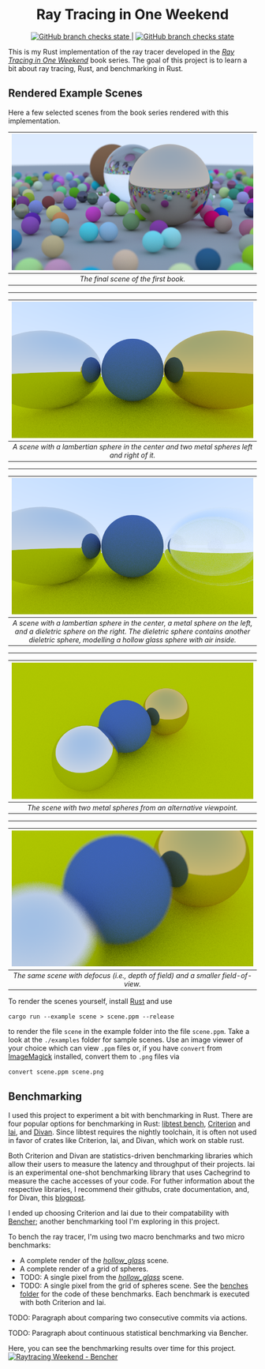 <h1 align="center">Ray Tracing in One Weekend</h1>

<div align="center">
 <a href="https://github.com/niklasmedinger/ray-tracing-weekend/actions/workflows/CI.yml">
        <img src="https://github.com/niklasmedinger/ray-tracing-weekend/actions/workflows/CI.yml/badge.svg" alt="GitHub branch checks state">
 </a>
 |
 <a href="https://github.com/niklasmedinger/ray-tracing-weekend/actions/workflows/Bencher.yml">
        <img src="https://github.com/niklasmedinger/ray-tracing-weekend/actions/workflows/Bencher.yml/badge.svg" alt="GitHub branch checks state">
 </a>
</div>

This is my Rust implementation of the ray tracer developed in the
[_Ray Tracing in One Weekend_](https://raytracing.github.io/books/RayTracingInOneWeekend.html)
book series. The goal of this project is to learn a bit about ray tracing, Rust,
and benchmarking in Rust.

## Rendered Example Scenes

Here a few selected scenes from the book series rendered with this implementation.

| ![image](./assets/final.png) |
|:--:|
| *The final scene of the first book.* |

--------------------------------------------------------------------------------


| ![image](./assets/metal.png) |
|:--:|
| *A scene with a lambertian sphere in the center and two metal spheres left and right of it.* |

--------------------------------------------------------------------------------

| ![image](./assets/hollow_glass.png) |
|:--:|
| *A scene with a lambertian sphere in the center, a  metal sphere on the left, and a dieletric sphere on the right. The dieletric sphere contains another dieletric sphere, modelling a hollow glass sphere with air inside.* |

--------------------------------------------------------------------------------

| ![image](./assets/viewport.png) |
|:--:|
| *The scene with two metal spheres from an alternative viewpoint.* |


--------------------------------------------------------------------------------

| ![image](./assets/defocus.png) |
|:--:|
| *The same scene with defocus (i.e., depth of field) and a smaller field-of-view.* |


To render the scenes yourself, install [Rust](https://www.rust-lang.org/tools/install) and use
```
cargo run --example scene > scene.ppm --release
```
to render the file `scene` in the example folder into the file `scene.ppm`.
Take a look at the `./examples` folder for sample scenes. Use an image viewer of your choice
which can view `.ppm` files or, if you have `convert` from [ImageMagick](https://imagemagick.org/script/convert.php) installed,
convert them to `.png` files via
```
convert scene.ppm scene.png
```

## Benchmarking
I used this project to experiment a bit with benchmarking in Rust. There are
four popular options for benchmarking in Rust: [libtest bench](https://doc.rust-lang.org/cargo/commands/cargo-bench.html), [Criterion](https://github.com/bheisler/criterion.rs) and [Iai](https://github.com/bheisler/iai), and [Divan](https://github.com/nvzqz/divan). Since libtest requires the nightly toolchain,
it is often not used in favor of crates like Criterion, Iai, and Divan, which
work on stable rust.

Both Criterion and Divan are statistics-driven benchmarking libraries which allow
their users to measure the latency and throughput of their projects. Iai is an
experimental one-shot benchmarking library that uses Cachegrind to measure
the cache accesses of your code. For futher information about the respective
libraries, I recommend their githubs, crate documentation, and, for Divan,
this [blogpost](https://nikolaivazquez.com/blog/divan/).

I ended up choosing Criterion and Iai due to their compatability with [Bencher](https://github.com/bencherdev/bencher);
another benchmarking tool I'm exploring in this project.

To bench the ray tracer, I'm using two macro benchmarks and two micro benchmarks:
* A complete render of the [_hollow\_glass_](./examples/hollow_glass.rs) scene.
* A complete render of a grid of spheres.
* TODO: A single pixel from the [_hollow\_glass_](./examples/hollow_glass.rs) scene.
* TODO: A single pixel from the grid of spheres scene.
See the [benches folder](./benches/) for the code of these benchmarks. Each
benchmark is executed with both Criterion and Iai.

TODO: Paragraph about comparing two consecutive commits via actions.

TODO: Paragraph about continuous statistical benchmarking via Bencher.

Here, you can see the benchmarking results over time for this project.
<a href="https://bencher.dev/perf/raytracing-weekend?lower_value=false&upper_value=false&lower_boundary=false&upper_boundary=false&x_axis=date_time&branches=e272e4b9-7e97-46b2-a403-35e73893ef4f&testbeds=42132742-158d-4e64-8c2e-47984b27798f&benchmarks=584d3db9-2f38-4302-8c61-83db3d791bb1%2C5cca1689-0371-4dde-a031-89a8b3b9b5a1&measures=bd087070-50c6-40ff-aede-60d4fb58e39a&start_time=1723390191794&end_time=1723391190794&tab=plots&plots_search=d497d089-03bd-43b9-9c43-b026126c40d5&key=true&reports_per_page=4&branches_per_page=8&testbeds_per_page=8&benchmarks_per_page=8&plots_per_page=8&reports_page=1&branches_page=1&testbeds_page=1&benchmarks_page=1&plots_page=1"><img src="https://api.bencher.dev/v0/projects/raytracing-weekend/perf/img?branches=e272e4b9-7e97-46b2-a403-35e73893ef4f&testbeds=42132742-158d-4e64-8c2e-47984b27798f&benchmarks=584d3db9-2f38-4302-8c61-83db3d791bb1%2C5cca1689-0371-4dde-a031-89a8b3b9b5a1&measures=bd087070-50c6-40ff-aede-60d4fb58e39a&start_time=1723390191794&end_time=1723391190794" title="Raytracing Weekend" alt="Raytracing Weekend - Bencher" /></a>
